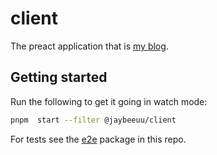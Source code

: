 # client

The preact application that is [my blog](https://jaybeeuu.dev).

## Getting started

Run the following to get it going in watch mode:

```sh
pnpm  start --filter @jaybeeuu/client
```

For tests see the [e2e](../e2e/readme.md) package in this repo.